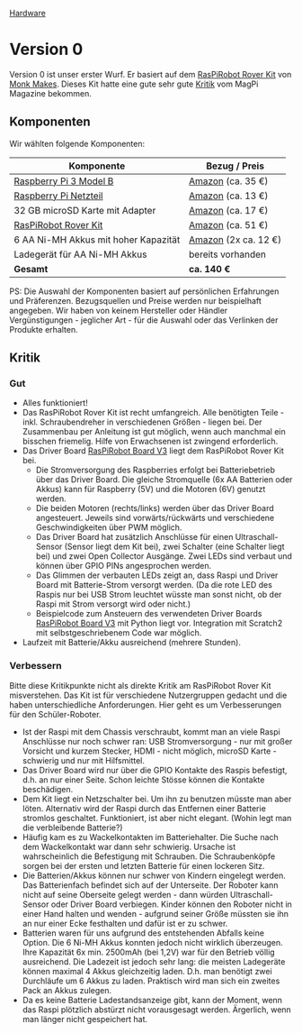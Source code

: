 [Hardware](..)

# Version 0

Version 0 ist unser erster Wurf. Er basiert auf dem [RasPiRobot Rover Kit](https://www.monkmakes.com/pi-rover/) von [Monk Makes](https://www.monkmakes.com/). Dieses Kit hatte eine gute sehr gute [Kritik](https://www.raspberrypi.org/magpi/raspirobot-rover-kit-review/) vom MagPi Magazine bekommen.

## Komponenten

Wir wählten folgende Komponenten:

Komponente | Bezug / Preis
-----------|------------
[Raspberry Pi 3 Model B](https://www.raspberrypi.org/products/raspberry-pi-3-model-b/) | [Amazon](https://www.amazon.de/gp/product/B01CD5VC92/) (ca. 35 €)
[Raspberry Pi Netzteil](https://www.raspberrypi.org/products/raspberry-pi-universal-power-supply/) | [Amazon](https://www.amazon.de/Raspberry-Offizielles-Pi-Netzteil-schwarz/dp/B01DP8O5A4/) (ca. 13 €)
32 GB microSD Karte mit Adapter | [Amazon](https://www.amazon.de/gp/product/B073JWXGNT/) (ca. 17 €)
[RasPiRobot Rover Kit](https://www.monkmakes.com/pi-rover/) | [Amazon](https://www.amazon.de/gp/product/B018Y8IMUE/) (ca. 51 €)
6 AA Ni-MH Akkus mit hoher Kapazität | [Amazon](https://www.amazon.de/gp/product/B00JVV8HRW/) (2x ca. 12 €)
Ladegerät für AA Ni-MH Akkus | bereits vorhanden
**Gesamt** | **ca. 140 €**

PS: Die Auswahl der Komponenten basiert auf persönlichen Erfahrungen und Präferenzen. Bezugsquellen und Preise werden nur beispielhaft angegeben. Wir haben von keinem Hersteller oder Händler Vergünstigungen - jeglicher Art - für die Auswahl oder das Verlinken der Produkte erhalten.

## Kritik

### Gut

* Alles funktioniert!
* Das RasPiRobot Rover Kit ist recht umfangreich. Alle benötigten Teile - inkl. Schraubendreher in verschiedenen Größen - liegen bei. Der Zusammenbau per Anleitung ist gut möglich, wenn auch manchmal ein bisschen friemelig. Hilfe von Erwachsenen ist zwingend erforderlich.
* Das Driver Board [RasPiRobot Board V3](https://www.monkmakes.com/rrb3/) liegt dem RasPiRobot Rover Kit bei.
  * Die Stromversorgung des Raspberries erfolgt bei Batteriebetrieb über das Driver Board. Die gleiche Stromquelle (6x AA Batterien oder Akkus) kann für Raspberry (5V) und die Motoren (6V) genutzt werden.
  * Die beiden Motoren (rechts/links) werden über das Driver Board angesteuert. Jeweils sind vorwärts/rückwärts und verschiedene Geschwindigkeiten über PWM möglich.
  * Das Driver Board hat zusätzlich Anschlüsse für einen Ultraschall-Sensor (Sensor liegt dem Kit bei), zwei Schalter (eine Schalter liegt bei) und zwei Open Collector Ausgänge. Zwei LEDs sind verbaut und können über GPIO PINs angesprochen werden.
  * Das Glimmen der verbauten LEDs zeigt an, dass Raspi und Driver Board mit Batterie-Strom versorgt werden. (Da die rote LED des Raspis nur bei USB Strom leuchtet wüsste man sonst nicht, ob der Raspi mit Strom versorgt wird oder nicht.)
  * Beispielcode zum Ansteuern des verwendeten Driver Boards [RasPiRobot Board V3](https://www.monkmakes.com/rrb3/) mit Python liegt vor. Integration mit Scratch2 mit selbstgeschriebenem Code war möglich.
* Laufzeit mit Batterie/Akku ausreichend (mehrere Stunden).

### Verbessern

Bitte diese Kritikpunkte nicht als direkte Kritik am RasPiRobot Rover Kit misverstehen. Das Kit ist für verschiedene Nutzergruppen gedacht und die haben unterschiedliche Anforderungen. Hier geht es um Verbesserungen für den Schüler-Roboter.

* Ist der Raspi mit dem Chassis verschraubt, kommt man an viele Raspi Anschlüsse nur noch schwer ran: USB Stromversorgung - nur mit großer Vorsicht und kurzem Stecker, HDMI - nicht möglich, microSD Karte - schwierig und nur mit Hilfsmittel.
* Das Driver Board wird nur über die GPIO Kontakte des Raspis befestigt, d.h. an nur einer Seite. Schon leichte Stösse können die Kontakte beschädigen. 
* Dem Kit liegt ein Netzschalter bei. Um ihn zu benutzen müsste man aber löten. Alternativ wird der Raspi durch das Entfernen einer Batterie stromlos geschaltet. Funktioniert, ist aber nicht elegant. (Wohin legt man die verbleibende Batterie?)
* Häufig kam es zu Wackelkontakten im Batteriehalter. Die Suche nach dem Wackelkontakt war dann sehr schwierig. Ursache ist wahrscheinlich die Befestigung mit Schrauben. Die Schraubenköpfe sorgen bei der ersten und letzten Batterie für einen lockeren Sitz.
* Die Batterien/Akkus können nur schwer von Kindern eingelegt werden. Das Batterienfach befindet sich auf der Unterseite. Der Roboter kann nicht auf seine Oberseite gelegt werden - dann würden Ultraschall-Sensor oder Driver Board verbiegen. Kinder können den Roboter nicht in einer Hand halten und wenden - aufgrund seiner Größe müssten sie ihn an nur einer Ecke festhalten und dafür ist er zu schwer.
* Batterien waren für uns aufgrund des entstehenden Abfalls keine Option. Die 6 Ni-MH Akkus konnten jedoch nicht wirklich überzeugen. Ihre Kapazität 6x min. 2500mAh (bei 1,2V) war für den Betrieb völlig ausreichend. Die Ladezeit ist jedoch sehr lang: die meisten Ladegeräte können maximal 4 Akkus gleichzeitig laden. D.h. man benötigt zwei Durchläufe um 6 Akkus zu laden. Praktisch wird man sich ein zweites Pack an Akkus zulegen.
* Da es keine Batterie Ladestandsanzeige gibt, kann der Moment, wenn das Raspi plötzlich abstürzt nicht vorausgesagt werden. Ärgerlich, wenn man länger nicht gespeichert hat.
